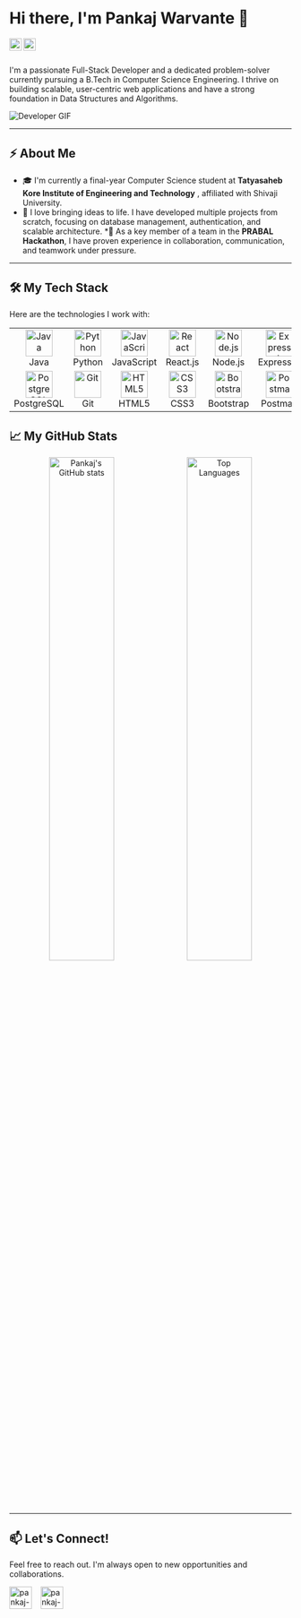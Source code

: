 # Hi there, I'm Pankaj Warvante 👋

<a href="[https://linkedin.com/in/pankaj-warvante](https://linkedin.com/in/pankaj-warvante)">
  <img align="left" alt="Pankaj's LinkedIn" width="22px" src="https://cdn.jsdelivr.net/npm/simple-icons@v3/icons/linkedin.svg" />
</a>
<a href="[https://github.com/warvantepankaj](https://github.com/warvantepankaj)">
  <img align="left" alt="Pankaj's Github" width="22px" src="https://cdn.jsdelivr.net/npm/simple-icons@v3/icons/github.svg" />
</a>

<br />
<br />

I'm a passionate Full-Stack Developer and a dedicated problem-solver currently pursuing a B.Tech in Computer Science Engineering. I thrive on building scalable, user-centric web applications and have a strong foundation in Data Structures and Algorithms.

![Developer GIF](https://media.giphy.com/media/v1.Y2lkPTc5MGI3NjExdWw0bHlsaXU3cmhoc3Bjc2Y2NWI3cDl1cHM1M3F5ZTVqZ3Q2cnNocyZlcD12MV9pbnRlcm5hbF9naWZfYnlfaWQmY3Q9Zw/2IudUHdI0l6hYpcyl5/giphy.gif)

---

## ⚡ About Me

* 🎓 I'm currently a final-year Computer Science student at **Tatyasaheb Kore Institute of Engineering and Technology** , affiliated with Shivaji University.
* 🚀 I love bringing ideas to life. I have developed multiple projects from scratch, focusing on database management, authentication, and scalable architecture.
*🤝 As a key member of a team in the **PRABAL Hackathon**, I have proven experience in collaboration, communication, and teamwork under pressure.

---

## 🛠️ My Tech Stack

Here are the technologies I work with:

<table>
  <tr>
    <td align="center" width="96">
      <a href="#-front-end">
        <img src="https://www.vectorlogo.zone/logos/java/java-icon.svg" width="48" height="48" alt="Java" />
      </a>
      <br>Java
    </td>
    <td align="center" width="96">
      <a href="#-front-end">
        <img src="https://www.vectorlogo.zone/logos/python/python-icon.svg" width="48" height="48" alt="Python" />
      </a>
      <br>Python
    </td>
    <td align="center" width="96">
      <a href="#-front-end">
        <img src="https://www.vectorlogo.zone/logos/javascript/javascript-icon.svg" width="48" height="48" alt="JavaScript" />
      </a>
      <br>JavaScript
    </td>
    <td align="center" width="96">
      <a href="#-front-end">
        <img src="https://www.vectorlogo.zone/logos/reactjs/reactjs-icon.svg" width="48" height="48" alt="React" />
      </a>
      <br>React.js
    </td>
     <td align="center" width="96">
      <a href="#-front-end">
        <img src="https://www.vectorlogo.zone/logos/nodejs/nodejs-icon.svg" width="48" height="48" alt="Node.js" />
      </a>
      <br>Node.js
    </td>
     <td align="center" width="96">
      <a href="#-front-end">
        <img src="https://www.vectorlogo.zone/logos/expressjs/expressjs-icon.svg" width="48" height="48" alt="Express.js" />
      </a>
      <br>Express.js
    </td>
  </tr>
   <tr>
    <td align="center" width="96">
      <a href="#-front-end">
        <img src="https://www.vectorlogo.zone/logos/postgresql/postgresql-icon.svg" width="48" height="48" alt="PostgreSQL" />
      </a>
      <br>PostgreSQL
    </td>
    <td align="center" width="96">
      <a href="#-front-end">
        <img src="https://www.vectorlogo.zone/logos/git-scm/git-scm-icon.svg" width="48" height="48" alt="Git" />
      </a>
      <br>Git
    </td>
    <td align="center" width="96">
      <a href="#-front-end">
        <img src="https://skillicons.dev/icons?i=html" width="48" height="48" alt="HTML5" />
      </a>
      <br>HTML5
    </td>
    <td align="center" width="96">
      <a href="#-front-end">
        <img src="https://skillicons.dev/icons?i=css" width="48" height="48" alt="CSS3" />
      </a>
      <br>CSS3
    </td>
     <td align="center" width="96">
      <a href="#-front-end">
        <img src="https://skillicons.dev/icons?i=bootstrap" width="48" height="48" alt="Bootstrap" />
      </a>
      <br>Bootstrap
    </td>
     <td align="center" width="96">
      <a href="#-front-end">
        <img src="https://www.vectorlogo.zone/logos/getpostman/getpostman-icon.svg" width="48" height="48" alt="Postman" />
      </a>
      <br>Postman
    </td>
  </tr>
</table>

## 📈 My GitHub Stats

<p align="center">
  <img width="48%" src="https://github-readme-stats.vercel.app/api?username=warvantepankaj&show_icons=true&theme=radical" alt="Pankaj's GitHub stats" />
  <img width="48%" src="https://github-readme-stats.vercel.app/api/top-langs/?username=warvantepankaj&layout=compact&theme=radical" alt="Top Languages" />
</p>

---

## 📫 Let's Connect!

Feel free to reach out. I'm always open to new opportunities and collaborations.

<p align="left">
<a href="https://linkedin.com/in/pankaj-warvante" target="blank"><img align="center" src="https://skillicons.dev/icons?i=linkedin" alt="pankaj-warvante" height="40" width="40" /></a> &nbsp;&nbsp;
<a href="mailto:warvantepankaj@gmail.com"><img align="center" src="https://skillicons.dev/icons?i=gmail" alt="pankaj-warvante" height="40" width="40" /></a> &nbsp;&nbsp;
</p>
